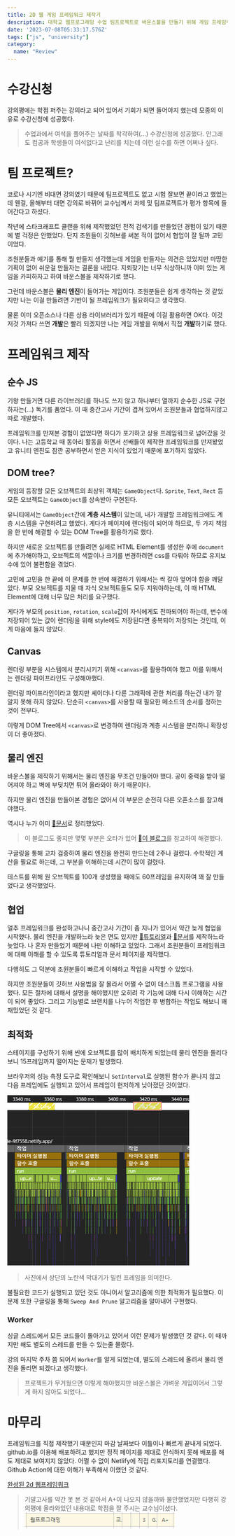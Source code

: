 ```yaml
---
title: 2D 웹 게임 프레임워크 제작기
description: 대학교 웹프로그래밍 수업 팀프로젝트로 바운스볼을 만들기 위해 게임 프레임워크를 제작했었던 경험입니다.
date: '2023-07-08T05:33:17.576Z'
tags: ["js", "university"]
category: 
  name: "Review"
---
```


# 수강신청

강의평에는 학점 퍼주는 강의라고 되어 있어서 기회가 되면 들어야지 했는데 모종의 이유로 수강신청에 성공했다. 

> 수업과에서 여석을 풀어주는 날짜를 착각하여(...) 수강신청에 성공했다. 
> 안그래도 컴공과 학생들이 여석없다고 난리를 치는데 이런 실수를 하면 어쩌나 싶다.

# 팀 프로젝트?

코로나 시기엔 비대면 강의였기 때문에 팀프로젝트도 없고 시험 잘보면 끝이라고 했었는데 웬걸, 올해부터 대면 강의로 바뀌어 교수님께서 과제 및 팀프로젝트가 평가 항목에 들어간다고 하셨다.

작년에 스타크래프트 클랜을 위해 제작했었던 전적 검색기를 만들었던 경험이 있기 때문에 별 걱정은 안했었다. 단지 조원들이 깃허브를 써본 적이 없어서 협업이 잘 될까 고민이었다.

조원분들과 얘기를 통해 뭘 만들지 생각했는데 게임을 만들자는 의견은 있었지만 마땅한 기획이 없어 쉬운걸 만들자는 결론을 내렸다. 지뢰찾기는 너무 식상하니까 이미 있는 게임을 카피하자고 하여 바운스볼을 제작하기로 했다.

그런데 바운스볼은 **물리 엔진**이 들어가는 게임이다. 조원분들은 쉽게 생각하는 것 같았지만 나는 이걸 만들려면 기반이 될 프레임워크가 필요하다고 생각했다. 

물론 이미 오픈소스나 다른 상용 라이브러리가 있기 때문에 이걸 활용하면 OK다. 이것저것 가져다 쓰면 **개발**은 빨리 되겠지만 나는 게임 개발을 위해서 직접 **개발**하기로 했다.

# 프레임워크 제작

## 순수 JS

기왕 만들거면 다른 라이브러리를 하나도 쓰지 않고 하나부터 열까지 순수한 JS로 구현하자는(...) 독기를 품었다. 이 때 중간고사 기간이 겹쳐 있어서 조원분들과 협업하지않고 따로 개발했다.

프레임워크를 만져본 경험이 없었다면 하다가 포기하고 상용 프레임워크로 넘어갔을 것이다. 나는 고등학교 때 동아리 활동을 하면서 선배들이 제작한 프레임워크를 만져봤었고 유니티 엔진도 잠깐 공부하면서 얻은 지식이 있었기 때문에 포기하지 않았다.

## DOM tree?

게임의 등장할 모든 오브젝트의 최상위 객체는 `GameObject`다. `Sprite`, `Text`, `Rect` 등 모든 오브젝트는 `GameObject`를 상속받아 구현된다.

유니티에서는 `GameObject`간에 **계층 시스템**이 있는데, 내가 개발할 프레임워크에도 계층 시스템을 구현하려고 했었다. 게다가 페이지에 렌더링이 되어야 하므로, 두 가지 책임을 한 번에 해결할 수 있는 DOM Tree를 활용하기로 했다. 

하지만 새로운 오브젝트를 만들려면 실제로 HTML Element를 생성한 후에 `document`에 추가해야하고, 오브젝트의 색깔이나 크기를 변경하려면 css를 다뤄야 하므로 유지보수에 있어 불편함을 겪었다.

고민에 고민을 한 끝에 이 문제를 한 번에 해결하기 위해서는 싹 갈아 엎어야 함을 깨달았다. 부모 오브젝트를 지울 때 자식 오브젝트들도 모두 지워야하는데, 이 때 HTML Element에 대해 너무 많은 처리를 요구했다. 

게다가 부모의 `position`, `rotation`, `scale`값이 자식에게도 전파되어야 하는데, 변수에 저장되어 있는 값이 렌더링을 위해 style에도 저장된다면 중복되어 저장되는 것인데, 이게 마음에 들지 않았다.

## Canvas

렌더링 부분을 시스템에서 분리시키기 위해 `<canvas>`를 활용하여야 했고 이를 위해서는 렌더링 파이프라인도 구성해야했다.

렌더링 파이프라인이라고 했지만 셰이더나 다른 그래픽에 관한 처리를 하는건 내가 잘 알지 못해 하지 않았다. 단순히 `<canvas>`를 사용할 때 필요한 메소드의 순서를 정하는 것이 전부다.

이렇게 DOM Tree에서 `<canvas>`로 변경하여 렌더링과 계층 시스템을 분리하니 확장성이 더 좋아졌다.

## 물리 엔진

바운스볼을 제작하기 위해서는 물리 엔진을 무조건 만들어야 했다. 공이 중력을 받아 떨어져야 하고 벽에 부딪치면 튀어 올라와야 하기 때문이다.

하지만 물리 엔진을 만들어본 경험은 없어서 이 부분은 순전히 다른 오픈소스를 참고해야했다. 

역시나 누가 이미 [🔗문서](https://gamedevelopment.tutsplus.com/series/how-to-create-a-custom-physics-engine--gamedev-12715)로 정리했었다. 

> 이 블로그도 좋지만 몇몇 부분은 오타가 있어 [🔗이 블로그](https://kareus.tistory.com/15)를 참고하여 해결했다.

구글링을 통해 교차 검증하여 물리 엔진을 완전히 만드는데 2주나 걸렸다. 수학적인 계산을 필요로 하는데, 그 부분을 이해하는데 시간이 많이 걸렸다. 

테스트를 위해 원 오브젝트를 100개 생성했을 때에도 60프레임을 유지하여 꽤 잘 만들었다고 생각했었다. 

## 협업

얼추 프레임워크를 완성하고나니 중간고사 기간이 좀 지나가 있어서 약간 늦게 협업을 시작했다. 물리 엔진을 개발하느라 늦은 면도 있지만 [🔗튜토리얼](https://github.com/23-web-teamproject/web-game-engine-tutorial)과 [🔗문서](https://23-web-teamproject.github.io/web-game-engine-docs)를 제작하느라 늦었다. 나 혼자 만들었기 때문에 나만 이해하고 있었다. 그래서 조원분들이 프레임워크에 대해 이해를 할 수 있도록 튜토리얼과 문서 페이지를 제작했다.

다행히도 그 덕분에 조원분들이 빠르게 이해하고 작업을 시작할 수 있었다. 

하지만 조원분들이 깃허브 사용법을 잘 몰라서 어쩔 수 없이 데스크톱 프로그램을 사용했다. 모든 절차에 대해서 설명을 해야했지만 오히려 각 기능에 대해 다시 이해하는 시간이 되어 좋았다. 그리고 기능별로 브랜치를 나누어 작업한 후 병합하는 작업도 해보니 꽤 재밌었던 것 같다.

## 최적화

스테이지를 구성하기 위해 씬에 오브젝트를 많이 배치하게 되었는데 물리 엔진을 돌리다보니 15프레임까지 떨어지는 문제가 발생했다.

브라우저의 성능 측정 도구로 확인해보니 `SetInterval`로 실행된 함수가 끝나지 않고 다음 프레임에도 실행되고 있어서 프레임이 현저하게 낮아졌던 것이었다. 

![profiling](image.png) 

> 사진에서 상단의 노란색 막대기가 밀린 프레임을 의미한다.

불필요한 코드가 실행되고 있던 것도 아니어서 알고리즘에 의한 최적화가 필요했다. 이 문제 또한 구글링을 통해 `Sweep And Prune` 알고리즘을 알아내어 구현했다. 

### Worker

싱글 스레드에서 모든 코드들이 돌아가고 있어서 이런 문제가 발생했던 것 같다. 이 때까지만 해도 별도의 스레드를 만들 수 있는줄 몰랐다. 

강의 마지막 주차 쯤 되어서 `Worker`를 알게 되었는데, 별도의 스레드에 올려서 물리 엔진을 돌리면 되겠다고 생각했다. 

> 프로젝트가 무거웠으면 이렇게 해야했지만 바운스볼은 가벼운 게임이어서 그렇게 하지 않아도 되었다...

# 마무리

프레임워크를 직접 제작했기 때문인지 마감 날짜보다 이틀이나 빠르게 끝내게 되었다. github.io를 이용해 배포하려고 했지만 정적 페이지를 제대로 인식하지 못해 배포를 해도 제대로 보여지지 않았다. 어쩔 수 없이 Netlify에 직접 리포지토리를 연결했다. Github Action에 대한 이해가 부족해서 이랬던 것 같다.

[완성된 2d 웹프레임워크](https://github.com/10cheon00/web-game-engine)

> 기말고사를 약간 못 본 것 같아서 A+이 나오지 않을까봐 불안했었지만 다행히 강의평에 올라와있던 내용대로 학점을 잘 주시는 교수님이셨다.
> ![grade](image-1.png)

